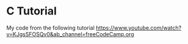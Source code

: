 # C Tutorial
 My code from the following tutorial https://www.youtube.com/watch?v=KJgsSFOSQv0&ab_channel=freeCodeCamp.org
